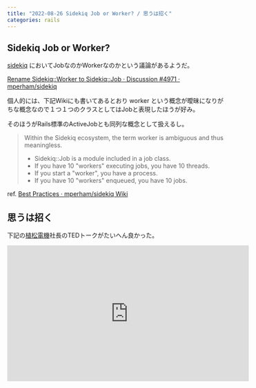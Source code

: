 ```yaml
---
title: "2022-08-26 Sidekiq Job or Worker? / 思うは招く"
categories: rails
---
```


## Sidekiq Job or Worker?

[sidekiq](https://github.com/mperham/sidekiq) においてJobなのかWorkerなのかという議論があるようだ。

[Rename Sidekiq::Worker to Sidekiq::Job · Discussion #4971 · mperham/sidekiq](https://github.com/mperham/sidekiq/discussions/4971)

個人的には、下記Wikiにも書いてあるとおり worker という概念が曖昧になりがちな概念なので１つ１つのクラスとしてはJobと表現したほうが好み。

そのほうがRails標準のActiveJobとも同列な概念として扱えるし。

> Within the Sidekiq ecosystem, the term worker is ambiguous and thus meaningless.
> 
> - Sidekiq::Job is a module included in a job class.
> - If you have 10 "workers" executing jobs, you have 10 threads.
> - If you start a "worker", you have a process.
> - If you have 10 "workers" enqueued, you have 10 jobs.

ref. [Best Practices · mperham/sidekiq Wiki](https://github.com/mperham/sidekiq/wiki/Best-Practices#4-use-precise-terminology)

## 思うは招く

下記の[植松電機](https://uematsudenki.com/)社長のTEDトークがたいへん良かった。

<iframe width="560" height="315" src="https://www.youtube-nocookie.com/embed/gBumdOWWMhY" title="YouTube video player" frameborder="0" allow="accelerometer; autoplay; clipboard-write; encrypted-media; gyroscope; picture-in-picture" allowfullscreen></iframe>
